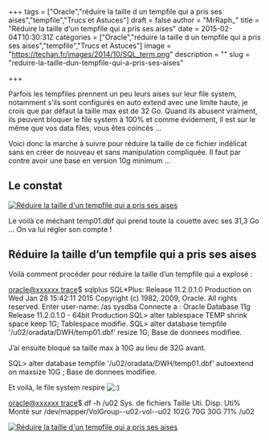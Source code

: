 +++
tags = ["Oracle","réduire la taille d un tempfile qui a pris ses aises","tempfile","Trucs et Astuces"]
draft = false
author = "MrRaph_"
title = "Réduire la taille d'un tempfile qui a pris ses aises"
date = 2015-02-04T10:30:31Z
categories = ["Oracle","réduire la taille d un tempfile qui a pris ses aises","tempfile","Trucs et Astuces"]
image = "https://techan.fr/images/2014/10/SQL_term.png"
description = ""
slug = "reduire-la-taille-dun-tempfile-qui-a-pris-ses-aises"

+++


Parfois les tempfiles prennent un peu leurs aises sur leur file system, notamment s’ils sont configurés en auto extend avec une limite haute, je crois que par défaut la taille max est de 32 Go. Quand ils abusent vraiment, ils peuvent bloquer le file system à 100% et comme évidement, il est sur le même que vos data files, vous êtes coincés …

Voici donc la marche à suivre pour réduire la taille de ce fichier indélicat sans en créer de nouveau et sans manipulation compliquée. Il faut par contre avoir une base en version 10g minimum …


## Le constat

[![Réduire la taille d'un tempfile qui a pris ses aises](https://techan.fr/images/2015/01/temp_file_plein_avant_reduction.png)](https://techan.fr/images/2015/01/temp_file_plein_avant_reduction.png)

Le voilà ce méchant temp01.dbf qui prend toute la couette avec ses 31,3 Go … On va lui régler son compte !


## Réduire la taille d’un tempfile qui a pris ses aises

Voilà comment procéder pour réduire la taille d’un tempfile qui a explosé :

[oracle@xxxxxx trace](DWH)$ sqlplus SQL*Plus: Release 11.2.0.1.0 Production on Wed Jan 28 15:42:11 2015 Copyright (c) 1982, 2009, Oracle. All rights reserved. Enter user-name: /as sysdba Connecte a : Oracle Database 11g Release 11.2.0.1.0 - 64bit Production SQL> alter tablespace TEMP shrink space keep 1G; Tablespace modifie. SQL> alter database tempfile '/u02/oradata/DWH/temp01.dbf' resize 1G; Base de donnees modifiee.

J’ai ensuite bloqué sa taille max à 10G au lieu de 32G avant.

SQL> alter database tempfile '/u02/oradata/DWH/temp01.dbf' autoextend on maxsize 10G ; Base de donnees modifiee.

Et voilà, le file system respire ![:)](http://blog.techan.fr/wp-includes/images/smilies/simple-smile.png)

[oracle@xxxxxx trace](DWH)$ df -h /u02 Sys. de fichiers Taille Uti. Disp. Uti% Monté sur /dev/mapper/VolGroup--u02-vol--u02 102G 70G 30G 71% /u02

[![Réduire la taille d'un tempfile qui a pris ses aises](https://techan.fr/images/2015/01/temp_file_plein_aprest_reduction.png)](https://techan.fr/images/2015/01/temp_file_plein_aprest_reduction.png)


